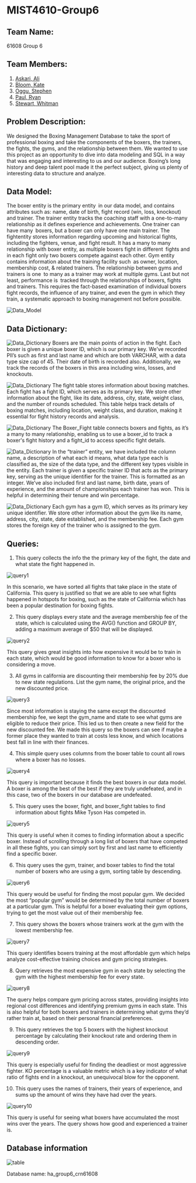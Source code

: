 # MIST4610-Group6

## Team Name: 
61608 Group 6

## Team Members:
1. [Askari, Ali](https://github.com/AwpDemon/MIST-4610)
2. [Bloom, Kate](https://github.com/kateabloom/first)
3. [Oggu, Stephen](https://github.com/SpeedRacerAMG/MIST4610_group)
4. [Paul, Ryan](https://github.com/ryanpaul434/MIST-Group)
5. [Stewart, Whitman](https://github.com/whitnotmax/MIST4610-Project1-Group6)

## Problem Description:

We designed the Boxing Management Database to take the sport of professional boxing and take the components of the boxers, the trainers, the fights, the gyms, and the relationship between them. We wanted to use this project as an opportunity to dive into data modeling and SQL in a way that was engaging and interesting to us and our audience. Boxing’s long history and deep talent pool made it the perfect subject, giving us plenty of interesting data to structure and analyze.


## Data Model:

The boxer entity is the primary entity in our data model, and contains attributes such as: name, date of birth, fight record (win, loss, knockout) and trainer. The trainer entity tracks the coaching staff with a one-to-many relationship as it defines experience and achievements. One trainer can have many boxers, but a boxer can only have one main trainer. The fightentity stores information regarding upcoming and historical fights, including the fighters, venue, and fight result. It has a many to many relationship with boxer entity, as multiple boxers fight in different fights and in each fight only two boxers compete against each other. Gym entity contains information about the training facility such as owner, location, membership cost, & related trainers. The relationship between gyms and trainers is one to many as a trainer may work at multiple gyms. Last but not least, performance is tracked through the relationships of boxers, fights and trainers. This requires the fact-based examination of individual boxers fight records, the influence of any trainer, and even the gym in which they train, a systematic approach to boxing management not before possible.


![Data_Model](https://i.imgur.com/4MXGfEC.png)

## Data Dictionary:
![Data_Dictionary](https://i.imgur.com/YuOUm5z.png)
Boxers are the main points of action in the fight. Each boxer is given a unique boxer ID, which is our primary key. We’ve recorded PII’s such as first and last name and which are both VARCHAR, with a data type size cap of 45. Their date of birth is recorded also. Additionally, we track the records of the boxers in this area including wins, losses, and knockouts. 



![Data_Dictionary](https://i.imgur.com/yNjY4Zj.png)
The fight table stores information about boxing matches. Each fight has a fight ID, which serves as its primary key. We store other information about the fight, like its date, address, city, state, weight class, and the number of rounds scheduled. This table helps track details of boxing matches, including location, weight class, and duration, making it essential for fight history records and analysis.



![Data_Dictionary](https://i.imgur.com/RZ0YNI2.png)
The Boxer_Fight table connects boxers and fights, as it’s a many to many relationship, enabling us to use a boxer_id to track a boxer's fight history and a fight_id to access specific fight details.



![Data_Dictionary](https://i.imgur.com/WJyC1hu.png)
In the “trainer” entity, we have included the column name, a description of what each id means, what data type each is classified as, the size of the data type, and the different key types visible in the entity. Each trainer is given a specific trainer ID that acts as the primary key, serving as the unique identifier for the trainer. This is formatted as an integer. We’ve also included first and last name, birth date, years of experience, and the amount of championships each trainer has won. This is helpful in determining their tenure and win percentage.



![Data_Dictionary](https://i.imgur.com/nJbouYe.png)
Each gym has a gym ID, which serves as its primary key unique identifier. We store other information about the gym like its name, address, city, state, date established, and the membership fee. Each gym stores the foreign key of the trainer who is assigned to the gym.



## Queries:

1. This query collects the info the the primary key of the fight, the date and what state the fight happened in.

![query1](https://i.imgur.com/RxcABLe.png)

In this scenario, we have sorted all fights that take place in the state of California. This query is justified so that we are able to see what fights happened in hotspots for boxing, such as the state of California which has been a popular destination for boxing fights.
 
 
 
2. This query displays every state and the average membership fee of the state, which is calculated using the AVG() function and GROUP BY, adding a maximum average of $50 that will be displayed.

![query2](https://i.imgur.com/uF284dl.png)

This query gives great insights into how expensive it would be to train in each state, which would be good information to know for a boxer who is considering a move.



3. All gyms in california are discounting their membership fee by 20% due to new state regulations. List the gym name, the original price, and the new discounted price.

![query3](https://i.imgur.com/VaVH0ZP.png)

Since most information is staying the same except the discounted membership fee, we kept the gym_name and state to see what gyms are eligible to reduce their price. This led us to then create a new field for the new discounted fee. We made this query so the boxers can see if maybe a former place they wanted to train at costs less know, and which locations best fall in line with their finances. 



4. This simple query uses columns from the boxer table to count all rows where a boxer has no losses.

![query4](https://i.imgur.com/N3oxOGC.png)

This query is important because it finds the best boxers in our data model. A boxer is among the best of the best if they are truly undefeated, and in this case, two of the boxers in our database are undefeated.



5. This query uses the boxer, fight, and boxer_fight tables to find information about fights Mike Tyson Has competed in. 

![query5](https://i.imgur.com/RFBs8du.png)

This query is useful when it comes to finding information about a specific boxer. Instead of scrolling through a long list of boxers that have competed in all these fights, you can simply sort by first and last name to efficiently find a specific boxer.



6. This query uses the gym, trainer, and boxer tables to find the total number of boxers who are using a gym, sorting table by descending.

![query6](https://i.imgur.com/5tjHnbk.png)

This query would be useful for finding the most popular gym. We decided the most “popular gym” would be determined by the total number of boxers at a particular gym. This is helpful for a boxer evaluating their gym options, trying to get the most value out of their membership fee.



7. This query shows the boxers whose trainers work at the gym with the lowest membership fee.

![query7](https://i.imgur.com/eMpDkJy.png)

This query identifies boxers training at the most affordable gym which helps analyze cost-effective training choices and gym pricing strategies. 



8. Query retrieves the most expensive gym in each state by selecting the gym with the highest membership fee for every state.

![query8](https://i.imgur.com/HaRuiyQ.png)

The query helps compare gym pricing across states, providing insights into regional cost differences and identifying premium gyms in each state. This is also helpful for both boxers and trainers in determining what gyms they’d rather train at, based on their personal financial preferences.



9. This query retrieves the top 5 boxers with the highest knockout percentage by calculating their knockout rate and ordering them in descending order.

![query9](https://i.imgur.com/KLjH2ri.png)

This query is especially useful for finding the deadliest or most aggressive fighter. KO percentage is a valuable metric which is a key indicator of what ratio of fights end in a knockout, an unequivocal blow for the opponent.



10. This query uses the names of trainers, their years of experience, and sums up the amount of wins they have had over the years.

![query10](https://i.imgur.com/PF8NeAK.png)

This query is useful for seeing what boxers have accumulated the most wins over the years. The query shows how good and experienced a trainer is.





## Database information

![table](https://i.imgur.com/yU6vi2a.png)

Database name: ha_group6_crn61608

